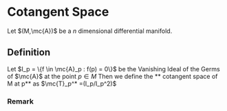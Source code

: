 # Cotangent Space
Let $(M,\mc{A})$ be a $n$ dimensional differential manifold.
## Definition
Let $I_p = \{f \in \mc{A}_p : f(p) = 0\}$ be the Vanishing Ideal of the Germs of $\mc{A}$ at the point $p \in M$
Then we define the ** cotangent space of M at p** as  $\mc{T}_p^* =(I_p/I_p^2)$

### Remark
